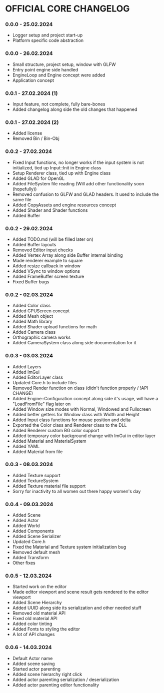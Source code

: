 # OFFICIAL CORE CHANGELOG

### 0.0.0 - 25.02.2024

- Logger setup and project start-up
- Platform specific code abstraction

### 0.0.0 - 26.02.2024

- Small structure, project setup, window with GLFW
- Entry point engine side handled
- EngineLoop and Engine concept were added
- Application concept

### 0.0.1 - 27.02.2024 (1)

- Input feature, not complete, fully bare-bones
- Added changelog along side the old changes that happened

### 0.0.1 - 27.02.2024 (2)

- Added license
- Removed Bin / Bin-Obj

### 0.0.2 - 27.02.2024

- Fixed Input functions, no longer works if the input system is not initialized, tied up Input::Init in Engine class
- Setup Renderer class, tied up with Engine class
- Added GLAD for OpenGL
- Added FileSystem file reading (Will add other functionality soon (hopefully))
- Removed confusion to GLFW and GLAD headers. It used to include the same file
- Added CopyAssets and engine resources concept
- Added Shader and Shader functions
- Added Buffer

### 0.0.2 - 29.02.2024

- Added TODO.md (will be filled later on)
- Added Buffer layouts
- Removed Editor input checks
- Added Vertex Array along side Buffer internal binding
- Made renderer example to square
- Added resize callback in window
- Added VSync to window options
- Added FrameBuffer screen texture
- Fixed Buffer bugs

### 0.0.2 - 02.03.2024

- Added Color class
- Added GPUScreen concept
- Added Mesh object
- Added Math library
- Added Shader upload functions for math
- Added Camera class
- Orthographic camera works
- Added CameraSystem class along side documentation for it

### 0.0.3 - 03.03.2024

- Added Layers
- Added ImGui
- Added EditorLayer class
- Updated Core.h to include files
- Removed Render function on class (didn't function properly / !API CHANGE)
- Added Engine::Configuration concept along side it's usage, will have a "LoadFromFile" flag later on
- Added Window size modes with Normal, Windowed and Fullscreen
- Added better getters for Window class with Width and Height
- Added Input class functions for mouse position and delta
- Exported the Color class and Renderer class to the DLL
- Added Renderer custom BG color support
- Added temporary color background change with ImGui in editor layer
- Added Material and MaterialSystem
- Added YAML
- Added Material from file

### 0.0.3 - 08.03.2024

- Added Texture support
- Added TextureSystem
- Added Texture material file support
- Sorry for inactivity to all women out there happy women's day

### 0.0.4 - 09.03.2024

- Added Scene
- Added Actor
- Added World
- Added Components
- Added Scene Serializer
- Updated Core.h
- Fixed the Material and Texture system initialization bug
- Removed default mesh
- Added Transform
- Other fixes

### 0.0.5 - 12.03.2024

- Started work on the editor
- Made editor viewport and scene result gets rendered to the editor viewport
- Added Scene Hierarchy
- Added UUID along side its serialization and other needed stuff
- Removed old material API
- Fixed old material API
- Added color tinting
- Added Fonts to styling the editor
- A lot of API changes

### 0.0.6 - 14.03.2024

- Default Actor name
- Added scene saving
- Started actor parenting
- Added scene hierarchy right click
- Added actor parenting serialization / deserialization
- Added actor parenting editor functionality
